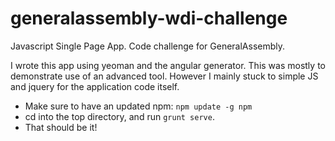 generalassembly-wdi-challenge
=============================

Javascript Single Page App. Code challenge for GeneralAssembly.

I wrote this app using yeoman and the angular generator. This was mostly to demonstrate use of an advanced tool. However I mainly stuck to simple JS and jquery for the application code itself.

+ Make sure to have an updated npm: `npm update -g npm`
+ cd into the top directory, and run `grunt serve`.
+ That should be it!
